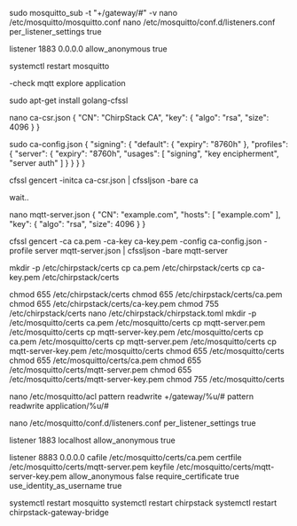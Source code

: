 sudo mosquitto_sub -t "+/gateway/#" -v
nano /etc/mosquitto/mosquitto.conf 
nano /etc/mosquitto/conf.d/listeners.conf
  per_listener_settings true


 listener 1883 0.0.0.0
 allow_anonymous true

systemctl restart mosquitto

-check mqtt explore application

sudo apt-get install golang-cfssl

nano ca-csr.json
{
  "CN": "ChirpStack CA",
  "key": {
    "algo": "rsa",
    "size": 4096
  }
}

sudo ca-config.json
{
  "signing": {
    "default": {
      "expiry": "8760h"
    },
    "profiles": {
      "server": {
        "expiry": "8760h",
        "usages": [
          "signing",
          "key encipherment",
          "server auth"
        ]
      }
    }
  }
}

cfssl gencert -initca ca-csr.json | cfssljson -bare ca

wait..

nano mqtt-server.json
{
    "CN": "example.com",
    "hosts": [
        "example.com"
    ],
    "key": {
        "algo": "rsa",
        "size": 4096
    }
}


cfssl gencert -ca ca.pem -ca-key ca-key.pem -config ca-config.json -profile server mqtt-server.json | cfssljson -bare mqtt-server

mkdir -p /etc/chirpstack/certs
cp ca.pem /etc/chirpstack/certs
cp ca-key.pem /etc/chirpstack/certs

chmod 655 /etc/chirpstack/certs
chmod 655 /etc/chirpstack/certs/ca.pem
chmod 655 /etc/chirpstack/certs/ca-key.pem
chmod 755 /etc/chirpstack/certs
nano /etc/chirpstack/chirpstack.toml
mkdir -p /etc/mosquitto/certs
ca.pem /etc/mosquitto/certs
cp mqtt-server.pem /etc/mosquitto/certs
cp mqtt-server-key.pem /etc/mosquitto/certs
cp ca.pem /etc/mosquitto/certs
cp mqtt-server.pem /etc/mosquitto/certs
cp mqtt-server-key.pem /etc/mosquitto/certs
chmod 655 /etc/mosquitto/certs
chmod 655 /etc/mosquitto/certs/ca.pem
chmod 655 /etc/mosquitto/certs/mqtt-server.pem
chmod 655 /etc/mosquitto/certs/mqtt-server-key.pem
chmod 755 /etc/mosquitto/certs

nano /etc/mosquitto/acl
pattern readwrite +/gateway/%u/#
pattern readwrite application/%u/#

nano /etc/mosquitto/conf.d/listeners.conf
per_listener_settings true

listener 1883 localhost
allow_anonymous true

listener 8883 0.0.0.0
cafile /etc/mosquitto/certs/ca.pem
certfile /etc/mosquitto/certs/mqtt-server.pem
keyfile /etc/mosquitto/certs/mqtt-server-key.pem
allow_anonymous false
require_certificate true
use_identity_as_username true


 systemctl restart mosquitto
systemctl restart chirpstack
systemctl restart chirpstack-gateway-bridge
